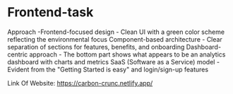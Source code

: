 # Frontend-task
Approach -Frontend-focused design - Clean UI with a green color scheme reflecting the environmental focus
Component-based architecture - Clear separation of sections for features, benefits, and onboarding
Dashboard-centric approach - The bottom part shows what appears to be an analytics dashboard with charts and metrics
SaaS (Software as a Service) model - Evident from the "Getting Started is easy" and login/sign-up features

Link Of Website: https://carbon-crunc.netlify.app/
